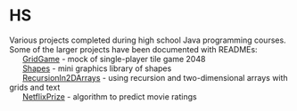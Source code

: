 # HS

Various projects completed during high school Java programming courses.\
Some of the larger projects have been documented with READMEs: \
&nbsp;&nbsp;&nbsp;&nbsp;&nbsp; [GridGame](https://github.com/hwang635/HS/blob/master/GridGame/README.md) - mock of single-player tile game 2048\
&nbsp;&nbsp;&nbsp;&nbsp;&nbsp; [Shapes](https://github.com/hwang635/HS/blob/master/Shapes/README.md) - mini graphics library of shapes\
&nbsp;&nbsp;&nbsp;&nbsp;&nbsp; [RecursionIn2DArrays](https://github.com/hwang635/HS/tree/master/RecursionIn2DArrays/README.md) - using recursion and two-dimensional arrays with grids and text\
&nbsp;&nbsp;&nbsp;&nbsp;&nbsp; [NetflixPrize](https://github.com/hwang635/HS/tree/master/NetflixPrize/README.md) - algorithm to predict movie ratings
